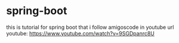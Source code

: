 # spring-boot
this is tutorial for spring boot that i follow amigoscode in youtube
url youtube: https://www.youtube.com/watch?v=9SGDpanrc8U

